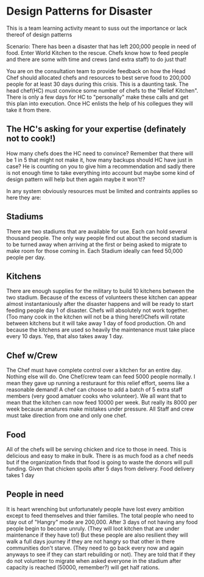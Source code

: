 # Design Patterns for Disaster
This is a team learning activity meant to suss out the importance or lack thereof of design patterns

Scenario: There has been a disaster that has left 200,000 people in need of food. Enter World Kitchen to the rescue. Chefs know how to feed people and there are some with time and crews (and extra staff) to do just that! 

You are on the consultation team to provide feedback on how the Head Chef should allocated chefs and resources to best serve food to 200,000 people for at least 30 days during this crisis. This is a daunting task. The head chef(HC) must convince some number of chefs to the "Relief Kitchen". There is only a few days for HC to "personally" make these calls and get this plan into execution. Once HC enlists the help of his collegues they will take it from there. 

## The HC's asking for your expertise (definately not to cook!)
How many chefs does the HC need to convince? Remember that there will be 1 in 5 that might not make it, how many backups should HC have just in case? He is counting on you to give him a recommendation and sadly there is not enough time to take everything into account but maybe some kind of design pattern will help but then again maybe it won't!?

In any system obviously resources must be limited and contraints applies so here they are:

## Stadiums
There are two stadiums that are available for use. Each can hold several thousand people. The only way people  find out about the second stadium is to be turned away when arriving at the first or being asked to migrate to make room for those coming in. Each Stadium ideally can feed 50,000 people per day.

## Kitchens 
There are enough supplies for the military to build 10 kitchens between the two stadium. Because of the excess of volunteers these kitchen can appear almost instantaniously after the disaster happens and will be ready to start feeding people day 1 of disaster. Chefs will absolutely not work together.(Too many cook in the kitchen will not be a thing here!)Chefs will rotate between kitchens but it will take away 1 day of food production. Oh and because the kitchens are used so heavily the maintenance must take place every 10 days. Yep, that also takes away 1 day.

## Chef w/Crew
The Chef must have complete control over a kitchen for an entire day. Nothing else will do. One Chef/crew team can feed 5000 people normally. I mean they gave up running a resturaunt for this relief effort, seems like a reasonable demand! A chef can choose to add a batch of 5 extra staff members (very good amatuer cooks who volunteer). We all want that to mean that the kitchen can now feed 10000 per week. But really its 8000 per week because amatures make mistakes under pressure. All Staff and crew must take direction from one and only one chef. 

## Food
All of the chefs will be serving chicken and rice to those in need. This is delicious and easy to make in bulk. There is as much food as a chef needs but if the organization finds that food is going to waste the donors will pull funding. Given that chicken spoils after 5 days from delivery. Food delivery takes 1 day

## People in need
It is heart wrenching but unfortunately people have lost every ambition except to feed themselves and thier families. The total people who need to stay out of "Hangry" mode are 200,000. After 3 days of not having any food people begin to become unruly. (They will loot kitchen that are under maintenance if they have to!)
But these people are also resilient they will walk a full days journey if they are not hangry so that other in there communities don't starve. (They need to go back every now and again anyways to see if they can start rebuilding or not). They are told that if they do not volunteer to migrate when asked everyone in the stadium after capacity is reached (50000, remember?) will get half rations.
